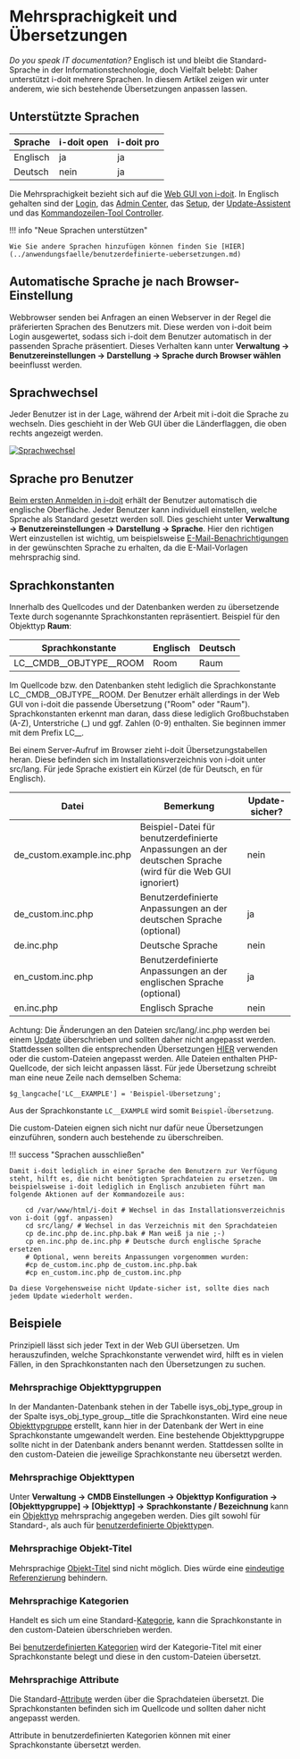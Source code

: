 # Mehrsprachigkeit und Übersetzungen

_Do you speak IT documentation?_ Englisch ist und bleibt die Standard-Sprache in der Informationstechnologie, doch Vielfalt belebt: Daher unterstützt i-doit mehrere Sprachen. In diesem Artikel zeigen wir unter anderem, wie sich bestehende Übersetzungen anpassen lassen.

Unterstützte Sprachen
---------------------

| Sprache | i-doit open | i-doit pro |
| --- | --- | --- |
| Englisch | ja  | ja  |
| Deutsch | nein | ja  |

Die Mehrsprachigkeit bezieht sich auf die [Web GUI von i-doit](../grundlagen/struktur-it-dokumentation.md). In Englisch gehalten sind der [Login](../grundlagen/erstanmeldung.md), das [Admin Center](../administration/admin-center.md), das [Setup](../installation/manuelle-installation/setup.md), der [Update-Assistent](../wartung-und-betrieb/update-einspielen.md) und das [Kommandozeilen-Tool Controller](../automatisierung-und-integration/cli/index.md).

!!! info "Neue Sprachen unterstützen"

    Wie Sie andere Sprachen hinzufügen können finden Sie [HIER](../anwendungsfaelle/benutzerdefinierte-uebersetzungen.md)

Automatische Sprache je nach Browser-Einstellung
------------------------------------------------

Webbrowser senden bei Anfragen an einen Webserver in der Regel die präferierten Sprachen des Benutzers mit. Diese werden von i-doit beim Login ausgewertet, sodass sich i-doit dem Benutzer automatisch in der passenden Sprache präsentiert. Dieses Verhalten kann unter **Verwaltung → Benutzereinstellungen → Darstellung → Sprache durch Browser wählen** beeinflusst werden.

Sprachwechsel
-------------

Jeder Benutzer ist in der Lage, während der Arbeit mit i-doit die Sprache zu wechseln. Dies geschieht in der Web GUI über die Länderflaggen, die oben rechts angezeigt werden.

[![Sprachwechsel](../assets/images/de/administration/mehrsprachigkeit-und-uebersetzungen/sprachwechsel.png)](../assets/images/de/administration/mehrsprachigkeit-und-uebersetzungen/sprachwechsel.png)

Sprache pro Benutzer
--------------------

[Beim ersten Anmelden in i-doit](../grundlagen/erstanmeldung.md) erhält der Benutzer automatisch die englische Oberfläche. Jeder Benutzer kann individuell einstellen, welche Sprache als Standard gesetzt werden soll. Dies geschieht unter **Verwaltung → Benutzereinstellungen → Darstellung → Sprache**. Hier den richtigen Wert einzustellen ist wichtig, um beispielsweise [E-Mail-Benachrichtigungen](../auswertungen/benachrichtigungen.md) in der gewünschten Sprache zu erhalten, da die E-Mail-Vorlagen mehrsprachig sind.

Sprachkonstanten
----------------

Innerhalb des Quellcodes und der Datenbanken werden zu übersetzende Texte durch sogenannte Sprachkonstanten repräsentiert. Beispiel für den Objekttyp **Raum**:

| Sprachkonstante | Englisch | Deutsch |
| --- | --- | --- |
| LC__CMDB__OBJTYPE__ROOM | Room | Raum |

Im Quellcode bzw. den Datenbanken steht lediglich die Sprachkonstante LC__CMDB__OBJTYPE__ROOM. Der Benutzer erhält allerdings in der Web GUI von i-doit die passende Übersetzung ("Room" oder "Raum"). Sprachkonstanten erkennt man daran, dass diese lediglich Großbuchstaben (A-Z), Unterstriche (_) und ggf. Zahlen (0-9) enthalten. Sie beginnen immer mit dem Prefix LC__.

Bei einem Server-Aufruf im Browser zieht i-doit Übersetzungstabellen heran. Diese befinden sich im Installationsverzeichnis von i-doit unter src/lang. Für jede Sprache existiert ein Kürzel (de für Deutsch, en für Englisch).

| Datei | Bemerkung | Update-sicher? |
| --- | --- | --- |
| de_custom.example.inc.php | Beispiel-Datei für benutzerdefinierte Anpassungen an der deutschen Sprache (wird für die Web GUI ignoriert) | nein |
| de_custom.inc.php | Benutzerdefinierte Anpassungen an der deutschen Sprache (optional) | ja  |
| de.inc.php | Deutsche Sprache | nein |
| en_custom.inc.php | Benutzerdefinierte Anpassungen an der englischen Sprache (optional) | ja  |
| en.inc.php | Englisch Sprache | nein |

Achtung: Die Änderungen an den Dateien src/lang/<Sprache>.inc.php werden bei einem [Update](../wartung-und-betrieb/update-einspielen.md) überschrieben und sollten daher nicht angepasst werden. Stattdessen sollten die entsprechenden Übersetzungen [HIER](../anwendungsfaelle/benutzerdefinierte-uebersetzungen.md) verwenden oder die custom\-Dateien angepasst werden. Alle Dateien enthalten PHP-Quellcode, der sich leicht anpassen lässt. Für jede Übersetzung schreibt man eine neue Zeile nach demselben Schema:

    $g_langcache['LC__EXAMPLE'] = 'Beispiel-Übersetzung';

Aus der Sprachkonstante `LC__EXAMPLE` wird somit `Beispiel-Übersetzung`.

Die custom\-Dateien eignen sich nicht nur dafür neue Übersetzungen einzuführen, sondern auch bestehende zu überschreiben.

!!! success "Sprachen ausschließen"

    Damit i-doit lediglich in einer Sprache den Benutzern zur Verfügung steht, hilft es, die nicht benötigten Sprachdateien zu ersetzen. Um beispielsweise i-doit lediglich in Englisch anzubieten führt man folgende Aktionen auf der Kommandozeile aus:

        cd /var/www/html/i-doit # Wechsel in das Installationsverzeichnis von i-doit (ggf. anpassen)
        cd src/lang/ # Wechsel in das Verzeichnis mit den Sprachdateien
        cp de.inc.php de.inc.php.bak # Man weiß ja nie ;-)
        cp en.inc.php de.inc.php # Deutsche durch englische Sprache ersetzen
        # Optional, wenn bereits Anpassungen vorgenommen wurden:
        #cp de_custom.inc.php de_custom.inc.php.bak
        #cp en_custom.inc.php de_custom.inc.php

    Da diese Vorgehensweise nicht Update-sicher ist, sollte dies nach jedem Update wiederholt werden.

Beispiele
---------

Prinzipiell lässt sich jeder Text in der Web GUI übersetzen. Um herauszufinden, welche Sprachkonstante verwendet wird, hilft es in vielen Fällen, in den Sprachkonstanten nach den Übersetzungen zu suchen.

### Mehrsprachige Objekttypgruppen

In der Mandanten-Datenbank stehen in der Tabelle isys_obj_type_group in der Spalte isys_obj_type_group__title die Sprachkonstanten. Wird eine neue [Objekttypgruppe](../grundlagen/struktur-it-dokumentation.md) erstellt, kann hier in der Datenbank der Wert in eine Sprachkonstante umgewandelt werden. Eine bestehende Objekttypgruppe sollte nicht in der Datenbank anders benannt werden. Stattdessen sollte in den custom\-Dateien die jeweilige Sprachkonstante neu übersetzt werden.

### Mehrsprachige Objekttypen

Unter **Verwaltung → CMDB Einstellungen → Objekttyp Konfiguration → [Objekttypgruppe] → [Objekttyp] →** **Sprachkonstante / Bezeichnung** kann ein [Objekttyp](../grundlagen/struktur-it-dokumentation.md) mehrsprachig angegeben werden. Dies gilt sowohl für Standard-, als auch für [benutzerdefinierte Objekttype](../grundlagen/benutzerdefinierte-objekttypen.md)n.

### Mehrsprachige Objekt-Titel

Mehrsprachige [Objekt-Titel](../grundlagen/struktur-it-dokumentation.md) sind nicht möglich. Dies würde eine [eindeutige Referenzierung](../grundlagen/eindeutige-referenzierungen.md) behindern.

### Mehrsprachige Kategorien

Handelt es sich um eine Standard-[Kategorie](../grundlagen/struktur-it-dokumentation.md), kann die Sprachkonstante in den custom\-Dateien überschrieben werden.

Bei [benutzerdefinierten Kategorien](../grundlagen/benutzerdefinierte-kategorien.md) wird der Kategorie-Titel mit einer Sprachkonstante belegt und diese in den custom\-Dateien übersetzt.

### Mehrsprachige Attribute

Die Standard-[Attribute](../grundlagen/struktur-it-dokumentation.md) werden über die Sprachdateien übersetzt. Die Sprachkonstanten befinden sich im Quellcode und sollten daher nicht angepasst werden.

Attribute in benutzerdefinierten Kategorien können mit einer Sprachkonstante übersetzt werden.
